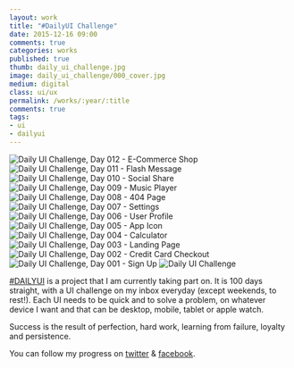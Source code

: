 ```yaml
---
layout: work
title: "#DailyUI Challenge"
date: 2015-12-16 09:00
comments: true
categories: works
published: true
thumb: daily_ui_challenge.jpg
image: daily_ui_challenge/000_cover.jpg
medium: digital
class: ui/ux
permalink: /works/:year/:title
comments: true
tags:
- ui
- dailyui
---
```

<p>
  <div class="fotorama" data-keyboard="true" data-arrows="true" data-click="true" data-swipe="true" data-autoplay="true" data-loop="true">
      <img src="/images/works/daily_ui_challenge/012_e_commerce.jpg" alt="Daily UI Challenge, Day 012 - E-Commerce Shop" data-caption="Day 012 - E-Commerce Shop (Single Item)">
      <img src="/images/works/daily_ui_challenge/011_flash_message.gif" alt="Daily UI Challenge, Day 011 - Flash Message" data-caption="Day 011 - Flash Message">
      <img src="/images/works/daily_ui_challenge/010_social_share.jpg" alt="Daily UI Challenge, Day 010 - Social Share" data-caption="Day 010 - Social Share">
      <img src="/images/works/daily_ui_challenge/009_music_player.jpg" alt="Daily UI Challenge, Day 009 - Music Player" data-caption="Day 009 - Music Player">
      <img src="/images/works/daily_ui_challenge/008_404.jpg" alt="Daily UI Challenge, Day 008 - 404 Page" data-caption="Day 008 - 404 Page">
      <img src="/images/works/daily_ui_challenge/007_settings.jpg" alt="Daily UI Challenge, Day 007 - Settings" data-caption="Day 007 - Settings">
      <img src="/images/works/daily_ui_challenge/006_user_profile.jpg" alt="Daily UI Challenge, Day 006 - User Profile" data-caption="Day 006 - User Profile">
      <img src="/images/works/daily_ui_challenge/005_app_icon.jpg" alt="Daily UI Challenge, Day 005 - App Icon" data-caption="Day 005 - App Icon">
      <img src="/images/works/daily_ui_challenge/004_calculator.jpg" alt="Daily UI Challenge, Day 004 - Calculator" data-caption="Day 004 - Calculator">
      <img src="/images/works/daily_ui_challenge/003_landing_page.jpg" alt="Daily UI Challenge, Day 003 - Landing Page" data-caption="Day 003 - Landing Page (above the fold)">
      <img src="/images/works/daily_ui_challenge/002_credit_card_checkout.jpg" alt="Daily UI Challenge, Day 002 - Credit Card Checkout" data-caption="Day 002 - Credit Card Checkout">
      <img src="/images/works/daily_ui_challenge/001_sign_up.jpg" alt="Daily UI Challenge, Day 001 - Sign Up" data-caption="Day 001 - Sign Up">
      <img src="/images/works/daily_ui_challenge/000_cover.jpg" alt="Daily UI Challenge" data-caption="The Beginnings">
  </div>
</p>

<a href="http://dailyui.co/" target="_blank">#DAILYUI</a> is a project that I am currently taking part on. It is 100 days straight, with a UI challenge on my inbox everyday (except weekends, to rest!).  Each UI needs to be quick and to solve a problem, on whatever device I want and that can be desktop, mobile, tablet or apple watch.
 
Success is the result of perfection, hard work, learning from failure, loyalty and persistence.
 
You can follow my progress on <a href="http://twitter.com/cloudstudio" target="_blank">twitter</a> & <a href="https://www.facebook.com/profile.php?id=100001505433242" target="_blank">facebook</a>.
